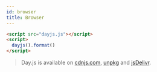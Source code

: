```yaml
---
id: browser
title: Browser
---
```


```html
<script src="dayjs.js"></script>
<script>
  dayjs().format()
</script>
```
>Day.js is available on [cdnjs.com](https://cdnjs.com/libraries/dayjs), [unpkg](https://unpkg.com/dayjs/) and [jsDelivr](https://www.jsdelivr.com/package/npm/dayjs).

